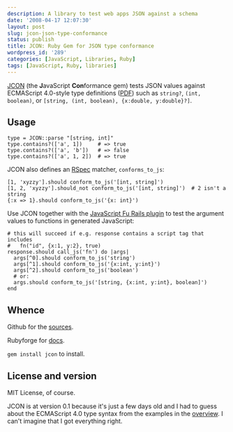 ```yaml
---
description: A library to test web apps JSON against a schema
date: '2008-04-17 12:07:30'
layout: post
slug: jcon-json-type-conformance
status: publish
title: JCON: Ruby Gem for JSON type conformance
wordpress_id: '289'
categories: [JavaScript, Libraries, Ruby]
tags: [JavaScript, Ruby, libraries]
---
```


[JCON](http://jcon.rubyforge.org) (the **J**avaScript **Con**formance gem) tests JSON values against ECMAScript 4.0-style type definitions
([PDF](http://www.ecmascript.org/es4/spec/overview.pdf)) such as `string?`, `(int, boolean)`, or `[string, (int, boolean), {x:double, y:double}?]`.

<!-- more -->

## Usage

    type = JCON::parse "[string, int]"
    type.contains?(['a', 1])     # => true
    type.contains?(['a', 'b'])   # => false
    type.contains?(['a', 1, 2])  # => true

JCON also defines an [RSpec](http://rspec.info) matcher, `conforms_to_js`:

    [1, 'xyzzy'].should conform_to_js('[int, string]')
    [1, 2, 'xyzzy'].should_not conform_to_js('[int, string]')  # 2 isn't a string
    {:x => 1}.should conform_to_js('{x: int}')

Use JCON together with the [JavaScript Fu Rails plugin](http://osteele.com/archives/2008/04/javascript-fu-rails-plugin) to test the argument values to functions in generated JavaScript:

    # this will succeed if e.g. response contains a script tag that includes
    #   fn("id", {x:1, y:2}, true)
    response.should call_js('fn') do |args|
      args[^0].should conform_to_js('string')
      args[^1].should conform_to_js('{x:int, y:int}')
      args[^2].should conform_to_js('boolean')
      # or:
      args.should conform_to_js('[string, {x:int, y:int}, boolean]')
    end

## Whence

Github for the [sources](http://github.com/osteele/jcon).

Rubyforge for [docs](http://jcon.rubyforge.org).

`gem install jcon` to install.

## License and version

MIT License, of course.

JCON is at version 0.1 because it's just a few days old and I had to guess about the ECMAScript 4.0 type syntax from the examples in the [overview](http://www.ecmascript.org/es4/spec/overview.pdf).  I can't imagine that I got everything right.
